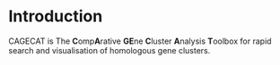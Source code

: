 # Introduction
CAGECAT is The **C**omp**A**rative **GE**ne **C**luster **A**nalysis **T**oolbox for rapid search and visualisation of homologous gene clusters. 
